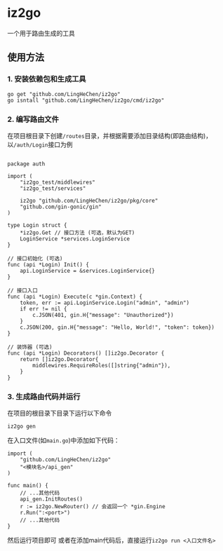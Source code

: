 # iz2go

一个用于路由生成的工具

## 使用方法
### 1. 安装依赖包和生成工具
``` shell
go get "github.com/LingHeChen/iz2go"
go isntall "github.com/LingHeChen/iz2go/cmd/iz2go"
```
### 2. 编写路由文件
在项目根目录下创建`/routes`目录，并根据需要添加目录结构(即路由结构)，以`/auth/Login`接口为例
``` plainText

```
``` golang
package auth

import (
	"iz2go_test/middlewires"
	"iz2go_test/services"

	iz2go "github.com/LingHeChen/iz2go/pkg/core"
	"github.com/gin-gonic/gin"
)

type Login struct {
	*iz2go.Get // 接口方法 (可选，默认为GET)
	LoginService *services.LoginService
}

// 接口初始化 (可选)
func (api *Login) Init() {
	api.LoginService = &services.LoginService{}
}

// 接口入口
func (api *Login) Execute(c *gin.Context) {
	token, err := api.LoginService.Login("admin", "admin")
	if err != nil {
		c.JSON(401, gin.H{"message": "Unauthorized"})
	}
	c.JSON(200, gin.H{"message": "Hello, World!", "token": token})
}

// 装饰器 (可选)
func (api *Login) Decorators() []iz2go.Decorator {
	return []iz2go.Decorator{
		middlewires.RequireRoles([]string{"admin"}),
	}
}
```
### 3. 生成路由代码并运行
在项目的根目录下目录下运行以下命令
``` shell
iz2go gen
```
在入口文件(如`main.go`)中添加如下代码：
``` golang
import (
    "github.com/LingHeChen/iz2go"
    "<模块名>/api_gen"
)

func main() {
    // ...其他代码
    api_gen.InitRoutes()
    r := iz2go.NewRouter() // 会返回一个 *gin.Engine
    r.Run(":<port>")
    // ...其他代码
}
```
然后运行项目即可
或者在添加main代码后，直接运行`iz2go run <入口文件名>`

